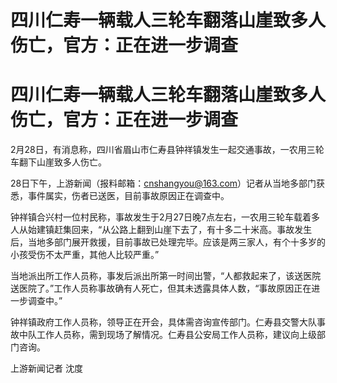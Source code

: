 # 四川仁寿一辆载人三轮车翻落山崖致多人伤亡，官方：正在进一步调查

# 四川仁寿一辆载人三轮车翻落山崖致多人伤亡，官方：正在进一步调查

2月28日，有消息称，四川省眉山市仁寿县钟祥镇发生一起交通事故，一农用三轮车翻下山崖致多人伤亡。

28日下午，上游新闻（报料邮箱：cnshangyou@163.com）记者从当地多部门获悉，事件属实，伤者已送医，目前事故原因正在调查中。

钟祥镇合兴村一位村民称，事故发生于2月27日晚7点左右，一农用三轮车载着多人从始建镇赶集回来，“从公路上翻到山崖下去了，有十多二十米高。事故发生后，当地多部门展开救援，目前事故已处理完毕。应该是两三家人，有个十多岁的小孩受伤不太严重，其他人比较严重。”

当地派出所工作人员称，事发后派出所第一时间出警，“人都救起来了，该送医院送医院了。”工作人员称事故确有人死亡，但其未透露具体人数，“事故原因正在进一步调查中。”

钟祥镇政府工作人员称，领导正在开会，具体需咨询宣传部门。仁寿县交警大队事故中队工作人员称，需到现场了解情况。仁寿县公安局工作人员称，建议向上级部门咨询。

上游新闻记者 沈度

